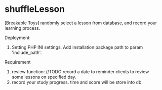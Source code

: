 shuffleLesson
=============

[Breakable Toys] randomly select a lesson from database, and record your learning process.



Deployment:
 1. Setting PHP INI settings. Add installation package path to param 'include_path'.



Requirement
 1. review function: //TODO
	record a date to reminder clients to review some lessons on specified day.
 2. record your study progress.
    time and score will be store into db.
